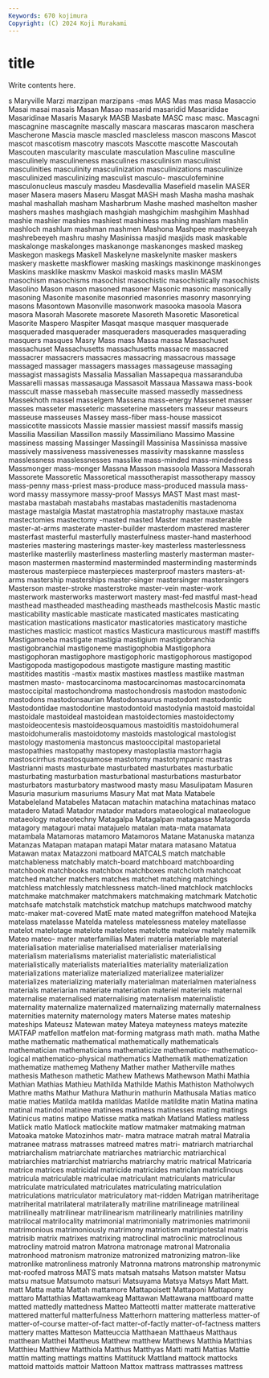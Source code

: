 ```yaml
---
Keywords: 670 kojimura
Copyright: (C) 2024 Koji Murakami
---
```


# title

Write contents here.



s Maryville Marzi
marzipan marzipans -mas MAS Mas mas masa Masaccio Masai masai
masais Masan Masao masarid masaridid Masarididae Masaridinae Masaris Masaryk MASB
Masbate MASC masc masc. Mascagni mascagnine mascagnite mascally mascara mascaras
mascaron maschera Mascherone Mascia mascle mascled mascleless mascon mascons Mascot
mascot mascotism mascotry mascots Mascotte mascotte Mascoutah Mascouten mascularity masculate
masculation Masculine masculine masculinely masculineness masculines masculinism masculinist masculinities masculinity
masculinization masculinizations masculinize masculinized masculinizing masculist masculo- masculofeminine masculonucleus masculy
masdeu Masdevallia Masefield maselin MASER maser Masera masers Maseru Masgat
MASH mash Masha masha mashak mashal mashallah masham Masharbrum Mashe
mashed mashelton masher mashers mashes mashgiach mashgiah mashgichim mashgihim Mashhad
mashie mashier mashies mashiest mashiness mashing mashlam mashlin mashloch mashlum
mashman mashmen Mashona Mashpee mashrebeeyah mashrebeeyeh mashru mashy Masinissa masjid
masjids mask maskable maskalonge maskalonges maskanonge maskanonges masked maskeg Maskegon
maskegs Maskell Maskelyne maskelynite masker maskers maskery maskette maskflower masking
maskings maskinonge maskinonges Maskins masklike maskmv Maskoi maskoid masks maslin
MASM masochism masochisms masochist masochistic masochistically masochists Masolino Mason mason
masoned masoner Masonic masonic masonically masoning Masonite masonite masonried masonries
masonry masonrying masons Masontown Masonville masonwork masooka masoola Masora masora
Masorah Masorete masorete Masoreth Masoretic Masoretical Masorite Maspero Maspiter Masqat
masque masquer masquerade masqueraded masquerader masqueraders masquerades masquerading masquers masques
Masry Mass mass Massa massa Massachuset massachuset Massachusetts massachusetts massacre
massacred massacrer massacrers massacres massacring massacrous massage massaged massager massagers
massages massageuse massaging massagist massagists Massalia Massalian Massapequa massaranduba Massarelli
massas massasauga Massasoit Massaua Massawa mass-book masscult masse massebah massecuite
massed massedly massedness Massekhoth massel masselgem Massena mass-energy Massenet masser
masses masseter masseteric masseterine masseters masseur masseurs masseuse masseuses Massey
mass-fiber mass-house massicot massicotite massicots Massie massier massiest massif massifs
massig Massilia Massilian Massillon massily Massimiliano Massimo Massine massiness massing
Massinger Massingill Massinisa Massinissa massive massively massiveness massivenesses massivity masskanne
massless masslessness masslessnesses masslike mass-minded mass-mindedness Massmonger mass-monger Massna Masson
massoola Massora Massorah Massorete Massoretic Massoretical massotherapist massotherapy massoy mass-penny
mass-priest mass-produce mass-produced massula mass-word massy massymore massy-proof Massys MAST
Mast mast mast- mastaba mastabah mastabahs mastabas mastadenitis mastadenoma mastage
mastalgia Mastat mastatrophia mastatrophy mastauxe mastax mastectomies mastectomy -masted masted
Master master masterable master-at-arms masterate master-builder masterdom mastered masterer masterfast
masterful masterfully masterfulness master-hand masterhood masteries mastering masterings master-key masterless
masterlessness masterlike masterlily masterliness masterling masterly masterman master-mason mastermen mastermind
masterminded masterminding masterminds masterous masterpiece masterpieces masterproof masters masters-at-arms mastership
masterships master-singer mastersinger mastersingers Masterson master-stroke masterstroke master-vein master-work masterwork
masterworks masterwort mastery mast-fed mastful mast-head masthead mastheaded mastheading mastheads
masthelcosis Mastic mastic masticability masticable masticate masticated masticates masticating mastication
mastications masticator masticatories masticatory mastiche mastiches masticic masticot mastics Masticura
masticurous mastiff mastiffs Mastigamoeba mastigate mastigia mastigium mastigobranchia mastigobranchial mastigoneme
mastigophobia Mastigophora mastigophoran mastigophore mastigophoric mastigophorous mastigopod Mastigopoda mastigopodous mastigote
mastigure masting mastitic mastitides mastitis -mastix mastix mastixes mastless mastlike
mastman mastmen masto- mastocarcinoma mastocarcinomas mastocarcinomata mastoccipital mastochondroma mastochondrosis mastodon
mastodonic mastodons mastodonsaurian Mastodonsaurus mastodont mastodontic Mastodontidae mastodontine mastodontoid mastodynia
mastoid mastoidal mastoidale mastoideal mastoidean mastoidectomies mastoidectomy mastoideocentesis mastoideosquamous mastoiditis
mastoidohumeral mastoidohumeralis mastoidotomy mastoids mastological mastologist mastology mastomenia mastoncus mastooccipital
mastoparietal mastopathies mastopathy mastopexy mastoplastia mastorrhagia mastoscirrhus mastosquamose mastotomy mastotympanic
mastras Mastrianni masts masturbate masturbated masturbates masturbatic masturbating masturbation masturbational
masturbations masturbator masturbators masturbatory mastwood masty masu Masulipatam Masuren Masuria
masurium masuriums Masury Mat mat Mata Matabele Matabeleland Matabeles Matacan
matachin matachina matachinas mataco matadero Matadi Matador matador matadors mataeological
mataeologue mataeology mataeotechny Matagalpa Matagalpan matagasse Matagorda matagory matagouri matai
matajuelo matalan mata-mata matamata matambala Matamoras matamoro Matamoros Matane Matanuska
matanza Matanzas Matapan matapan matapi Matar matara matasano Matatua Matawan
matax Matazzoni matboard MATCALS match matchable matchableness matchably match-board matchboard
matchboarding matchbook matchbooks matchbox matchboxes matchcloth matchcoat matched matcher matchers
matches matchet matching matchings matchless matchlessly matchlessness match-lined matchlock matchlocks
matchmake matchmaker matchmakers matchmaking matchmark Matchotic matchsafe matchstalk matchstick matchup
matchups matchwood matchy matc-maker mat-covered MatE mate mated mategriffon matehood
Matejka matelass matelasse Matelda mateless matelessness mateley matellasse matelot matelotage
matelote matelotes matelotte matelow mately matemilk Mateo mateo- mater materfamilias
Materi materia materiable material materialisation materialise materialised materialiser materialising materialism
materialisms materialist materialistic materialistical materialistically materialists materialities materiality materialization materializations
materialize materialized materializee materializer materializes materializing materially materialman materialmen materialness
materials materiarian materiate materiation materiel materiels maternal maternalise maternalised maternalising
maternalism maternalistic maternality maternalize maternalized maternalizing maternally maternalness maternities maternity
maternology maters Materse mates mateship mateships Mateusz Matewan matey Mateya
mateyness mateys matezite MATFAP matfellon matfelon mat-forming matgrass math math.
matha Mathe mathe mathematic mathematical mathematically mathematicals mathematician mathematicians mathematicize
mathematico- mathematico-logical mathematico-physical mathematics Mathematik mathematization mathematize mathemeg Matheny Mather
mather Matherville mathes mathesis Matheson mathetic Mathew Mathews Mathewson Mathi
Mathia Mathian Mathias Mathieu Mathilda Mathilde Mathis Mathiston Matholwych Mathre
maths Mathur Mathura Mathurin mathurin Mathusala Matias matico matie maties
Matilda matilda matildas Matilde matildite matin Matina matina matinal matindol
matinee matinees matiness matinesses mating matings Matinicus matins matipo Matisse
matka matkah Matland Matless matless Matlick matlo Matlock matlockite matlow
matmaker matmaking matman Matoaka matoke Matozinhos matr- matra matrace matrah
matral Matralia matranee matrass matrasses matreed matres matri- matriarch matriarchal
matriarchalism matriarchate matriarches matriarchic matriarchical matriarchies matriarchist matriarchs matriarchy matric
matrical Matricaria matrice matrices matricidal matricide matricides matriclan matriclinous matricula
matriculable matriculae matriculant matriculants matricular matriculate matriculated matriculates matriculating matriculation
matriculations matriculator matriculatory mat-ridden Matrigan matriheritage matriherital matrilateral matrilaterally matriline
matrilineage matrilineal matrilineally matrilinear matrilinearism matrilinearly matrilinies matriliny matrilocal matrilocality
matrimonial matrimonially matrimonies matrimonii matrimonious matrimoniously matrimony matriotism matripotestal matris
matrisib matrix matrixes matrixing matroclinal matroclinic matroclinous matrocliny matroid matron
Matrona matronage matronal Matronalia matronhood matronism matronize matronized matronizing matron-like
matronlike matronliness matronly Matronna matrons matronship matronymic mat-roofed matross MATS
mats matsah matsahs Matson matster Matsu matsu matsue Matsumoto matsuri
Matsuyama Matsya Matsys Matt Matt. matt Matta matta Mattah mattamore
Mattapoisett Mattaponi Mattapony mattaro Mattathias Mattawamkeag Mattawan Mattawana mattboard matte
matted mattedly mattedness Matteo Matteotti matter matterate matterative mattered matterful
matterfulness Matterhorn mattering matterless matter-of matter-of-course matter-of-fact matter-of-factly matter-of-factness matters
mattery mattes Matteson Matteuccia Matthaean Matthaeus Matthaus matthean Matthei Mattheus
Matthew matthew Matthews Matthia Matthias Matthieu Matthiew Matthiola Matthus Matthyas
Matti matti Mattias Mattie mattin matting mattings mattins Mattituck Mattland
mattock mattocks mattoid mattoids mattoir Mattoon Mattox mattrass mattrasses mattress
